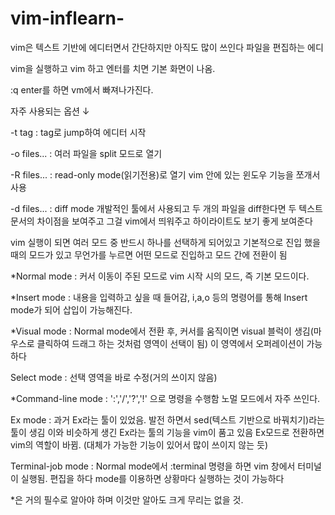 # vim-inflearn-
vim은 텍스트 기반에 에디터면서 간단하지만 아직도 많이 쓰인다 파일을 편집하는 에디

vim을 실행하고 vim 하고 엔터를 치면 기본 화면이 나옴.

:q enter를 하면 vm에서 빠져나가진다.

자주 사용되는 옵션 ↓

-t tag : tag로 jump하여 에디터 시작

-o files... : 여러 파일을 split 모드로 열기

-R files... : read-only mode(읽기전용)로 열기 vim 안에 있는 윈도우 기능을 쪼개서 사용

-d files... : diff mode 개발적인 툴에서 사용되고 두 개의 파일을 diff한다면 두 텍스트 문서의 차이점을 보여주고 그걸 vim에서 띄워주고 하이라이트도 보기 좋게 보여준다

vim 실행이 되면 여러 모드 중 반드시 하나를 선택하게 되어있고 기본적으로 진입 했을 때의 모드가 있고 무언가를 누르면 어떤 모드로 진입하고 모드 간에 전환이 됨

*Normal mode : 커서 이동이 주된 모드로 vim 시작 시의 모드, 즉 기본 모드이다.

*Insert mode : 내용을 입력하고 싶을 때 들어감, i,a,o 등의 명령어를 통해 Insert mode가 되어 삽입이 가능해진다.

*Visual mode : Normal mode에서 전환 후, 커서를 움직이면 visual 블럭이 생김(마우스로 클릭하여 드래그 하는 것처럼 영역이 선택이 됨) 이 영역에서 오퍼레이션이 가능하다

Select mode : 선택 영역을 바로 수정(거의 쓰이지 않음)

*Command-line mode : ':','/','?','!' 으로 명령을 수행함 노멀 모드에서 자주 쓰인다.

Ex mode : 과거 Ex라는 툴이 있었음. 발전 하면서 sed(텍스트 기반으로 바꿔치기)라는 툴이 생김 이와 비슷하게 생긴 Ex라는 툴의 기능을 vim이 품고 있음 Ex모드로 전환하면 vim의 역할이 바뀜. (대체가 가능한 기능이 있어서 많이 쓰이지 않는 듯)

Terminal-job mode : Normal mode에서 :terminal 명령을 하면 vim 창에서 터미널이 실행됨. 편집을 하다 mode를 이용하면 상황마다 실행하는 것이 가능하다

 *은 거의 필수로 알아야 하며 이것만 알아도 크게 무리는 없을 것.
